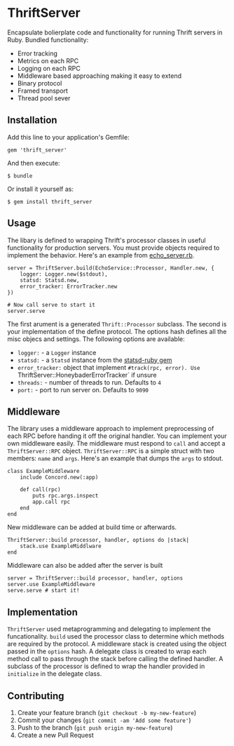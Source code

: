 # ThriftServer

Encapsulate bolierplate code and functionality for running Thrift
servers in Ruby. Bundled functionality:

* Error tracking
* Metrics on each RPC
* Logging on each RPC
* Middleware based approaching making it easy to extend
* Binary protocol
* Framed transport
* Thread pool sever

## Installation

Add this line to your application's Gemfile:

    gem 'thrift_server'

And then execute:

    $ bundle

Or install it yourself as:

    $ gem install thrift_server

## Usage

The libary is defined to wrapping Thrift's processor classes in useful
functionality for production servers. You must provide objects
required to implement the behavior. Here's an example from
[echo\_server.rb](echo_server.rb).

    server = ThriftServer.build(EchoService::Processor, Handler.new, {
        logger: Logger.new($stdout),
        statsd: Statsd.new,
        error_tracker: ErrorTracker.new
    })

    # Now call serve to start it
    server.serve

The first arument is a generated `Thrift::Processor` subclass. The second
is your implementation of the define protocol. The options hash
defines all the misc objecs and settings. The following options are
available:

* `logger:` - a `Logger` instance
* `statsd:` - a `Statsd` instance from the [statsd-ruby gem](https://github.com/reinh/statsd)
* `error_tracker:` object that implement `#track(rpc, error). Use
  `ThriftServer::HoneybaderErrorTracker` if unsure
* `threads:` - number of threads to run. Defaults to `4`
* `port:` - port to run server on. Defaults to `9090`

## Middleware

The library uses a middleware approach to implement preprocessing of
each RPC before handing it off the original handler. You can
implement your own middleware easily. The middleware must respond to
`call` and accept a `ThriftServer::RPC` object.
`ThriftServer::RPC` is a simple struct with two members: `name` and
`args`. Here's an example that dumps the `args` to stdout.

    class ExampleMiddleware
        include Concord.new(:app)

        def call(rpc)
            puts rpc.args.inspect
            app.call rpc
        end
    end

New middleware can be added at build time or afterwards.

    ThriftServer::build processor, handler, options do |stack|
        stack.use ExampleMiddlware
    end

Middleware can also be added after the server is built

    server = ThriftServer::build processor, handler, options
    server.use ExampleMiddleware
    serve.serve # start it!

## Implementation

`ThriftServer` used metaprogramming and delegating to implement the
funcationality. `build` used the processor class to determine which
methods are required by the protocol. A middleware stack is created
using the object passed in the `options` hash. A delegate class is
created to wrap each method call to pass through the stack before
calling the defined handler. A subclass of the processor is defined to
wrap the handler provided in `initialize` in the delegate class.

## Contributing

1. Create your feature branch (`git checkout -b my-new-feature`)
2. Commit your changes (`git commit -am 'Add some feature'`)
3. Push to the branch (`git push origin my-new-feature`)
4. Create a new Pull Request
